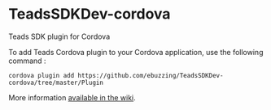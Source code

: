 # TeadsSDKDev-cordova
Teads SDK plugin for Cordova


To add Teads Cordova plugin to your Cordova application, use the following command :

  ``` cordova plugin add https://github.com/ebuzzing/TeadsSDKDev-cordova/tree/master/Plugin ```
  
More information <a href="/wiki">available in the wiki</a>.
